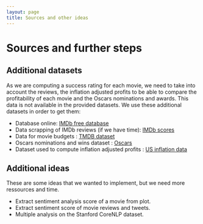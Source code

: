 ```yaml
---
layout: page
title: Sources and other ideas
---
```


# Sources and further steps

## Additional datasets

As we are computing a success rating for each movie, we need to take into account the reviews, the inflation adjusted profits to be able to compare the profitability of each movie and the Oscars nominations and awards. This data is not available in the provided datasets. We use these additional datasets in order to get them:

- Database online: [IMDb free database](https://developer.imdb.com/non-commercial-datasets/) 
- Data scrapping of IMDb reviews (if we have time): [IMDb scores](exploration/IMDb_scrapping_v1.ipynb)
- Data for movie budgets : [TMDB dataset](https://www.kaggle.com/datasets/kakarlaramcharan/tmdb-data-0920)
- Oscars nominations and wins dataset : [Oscars](https://www.kaggle.com/datasets/pushpakhinglaspure/oscar-dataset)
- Dataset used to compute inflation adjusted profits : [US inflation data](https://www.kaggle.com/datasets/varpit94/us-inflation-data-updated-till-may-2021)

## Additional ideas

These are some ideas that we wanted to implement, but we need more ressources and time.
- Extract sentiment analysis score of a movie from plot.
- Extract sentiment score of movie reviews and tweets.
- Multiple analysis on the Stanford CoreNLP dataset.




